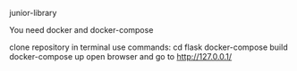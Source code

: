 junior-library

You need docker and docker-compose

clone repository
in terminal use commands:
cd flask
docker-compose build
docker-compose up
open browser and go to http://127.0.0.1/